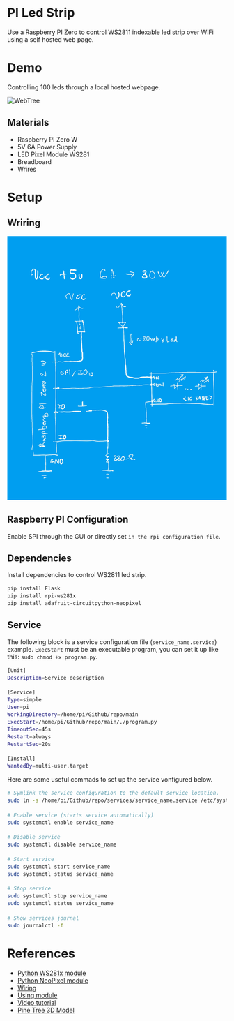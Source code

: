 # PI Led Strip
Use a Raspberry PI Zero to control WS2811 indexable led strip over WiFi using a self hosted web page.

# Demo
Controlling 100 leds through a local hosted webpage.  

![WebTree](./preview/demo.gif)

## Materials
- Raspberry PI Zero W
- 5V 6A Power Supply
- LED Pixel Module WS281
- Breadboard
- Wrires

# Setup
## Wriring
![Wiring](./preview/wiring.png)

## Raspberry PI Configuration
Enable SPI through the GUI or directly set `` in the rpi configuration file ``.

## Dependencies
Install dependencies to control WS2811 led strip.
```bash
pip install Flask
pip install rpi-ws281x
pip install adafruit-circuitpython-neopixel
```
## Service
The following block is a service configuration file (`service_name.service`) example. `ExecStart` must be an executable program, you can set it up like this: `sudo chmod +x program.py`.

```bash
[Unit]
Description=Service description

[Service]
Type=simple
User=pi
WorkingDirectory=/home/pi/Github/repo/main
ExecStart=/home/pi/Github/repo/main/./program.py
TimeoutSec=45s
Restart=always
RestartSec=20s

[Install]
WantedBy=multi-user.target
```

Here are some useful commads to set up the service vonfigured below.
```bash
# Symlink the service configuration to the default service location.
sudo ln -s /home/pi/Github/repo/services/service_name.service /etc/systemd/system

# Enable service (starts service automatically)
sudo systemctl enable service_name

# Disable service
sudo systemctl disable service_name

# Start service
sudo systemctl start service_name
sudo systemctl status service_name

# Stop service
sudo systemctl stop service_name
sudo systemctl status service_name

# Show services journal
sudo journalctl -f
```

# References
- [Python WS281x module](https://pypi.org/project/rpi-ws281x/)
- [Python NeoPixel module](https://docs.circuitpython.org/projects/neopixel/en/latest/)
- [Wiring](https://learn.adafruit.com/neopixels-on-raspberry-pi/raspberry-pi-wiring)
- [Using module](https://tutorials-raspberrypi.com/how-to-control-a-raspberry-pi-ws2801-rgb-led-strip/)
- [Video tutorial](https://www.youtube.com/watch?v=KJupt2LIjp4)
- [Pine Tree 3D Model](https://free3d.com/3d-model/pine-tree-v2--981361.html)
